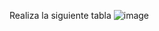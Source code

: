 Realiza la siguiente tabla
![image](https://user-images.githubusercontent.com/91554777/169586934-f3e46432-cad2-4304-9f02-5e01f2ea2651.png)
